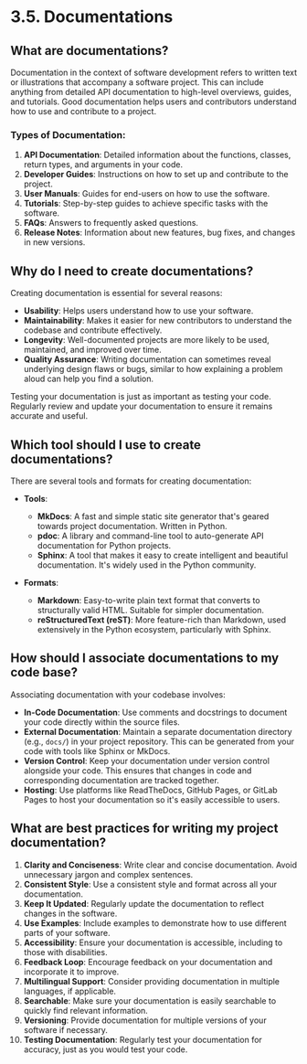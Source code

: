 # 3.5. Documentations

## What are documentations?

Documentation in the context of software development refers to written text or illustrations that accompany a software project. This can include anything from detailed API documentation to high-level overviews, guides, and tutorials. Good documentation helps users and contributors understand how to use and contribute to a project.

### Types of Documentation:

1. **API Documentation**: Detailed information about the functions, classes, return types, and arguments in your code.
2. **Developer Guides**: Instructions on how to set up and contribute to the project.
3. **User Manuals**: Guides for end-users on how to use the software.
4. **Tutorials**: Step-by-step guides to achieve specific tasks with the software.
5. **FAQs**: Answers to frequently asked questions.
6. **Release Notes**: Information about new features, bug fixes, and changes in new versions.

## Why do I need to create documentations?

Creating documentation is essential for several reasons:

- **Usability**: Helps users understand how to use your software.
- **Maintainability**: Makes it easier for new contributors to understand the codebase and contribute effectively.
- **Longevity**: Well-documented projects are more likely to be used, maintained, and improved over time.
- **Quality Assurance**: Writing documentation can sometimes reveal underlying design flaws or bugs, similar to how explaining a problem aloud can help you find a solution.

Testing your documentation is just as important as testing your code. Regularly review and update your documentation to ensure it remains accurate and useful.

## Which tool should I use to create documentations?

There are several tools and formats for creating documentation:

- **Tools**:
  - **MkDocs**: A fast and simple static site generator that's geared towards project documentation. Written in Python.
  - **pdoc**: A library and command-line tool to auto-generate API documentation for Python projects.
  - **Sphinx**: A tool that makes it easy to create intelligent and beautiful documentation. It's widely used in the Python community.

- **Formats**:
  - **Markdown**: Easy-to-write plain text format that converts to structurally valid HTML. Suitable for simpler documentation.
  - **reStructuredText (reST)**: More feature-rich than Markdown, used extensively in the Python ecosystem, particularly with Sphinx.

## How should I associate documentations to my code base?

Associating documentation with your codebase involves:

- **In-Code Documentation**: Use comments and docstrings to document your code directly within the source files.
- **External Documentation**: Maintain a separate documentation directory (e.g., `docs/`) in your project repository. This can be generated from your code with tools like Sphinx or MkDocs.
- **Version Control**: Keep your documentation under version control alongside your code. This ensures that changes in code and corresponding documentation are tracked together.
- **Hosting**: Use platforms like ReadTheDocs, GitHub Pages, or GitLab Pages to host your documentation so it's easily accessible to users.

## What are best practices for writing my project documentation?

1. **Clarity and Conciseness**: Write clear and concise documentation. Avoid unnecessary jargon and complex sentences.
2. **Consistent Style**: Use a consistent style and format across all your documentation.
3. **Keep It Updated**: Regularly update the documentation to reflect changes in the software.
4. **Use Examples**: Include examples to demonstrate how to use different parts of your software.
5. **Accessibility**: Ensure your documentation is accessible, including to those with disabilities.
6. **Feedback Loop**: Encourage feedback on your documentation and incorporate it to improve.
7. **Multilingual Support**: Consider providing documentation in multiple languages, if applicable.
8. **Searchable**: Make sure your documentation is easily searchable to quickly find relevant information.
9. **Versioning**: Provide documentation for multiple versions of your software if necessary.
10. **Testing Documentation**: Regularly test your documentation for accuracy, just as you would test your code.